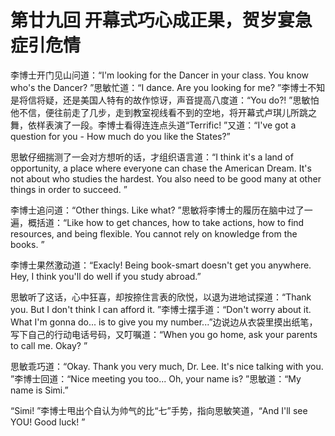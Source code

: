 # 第廿九回 开幕式巧心成正果，贺岁宴急症引危情

李博士开门见山问道：“I'm looking for the Dancer in your class. You know who's the Dancer? ”思敏忙道：“I dance. Are you looking for me? ”李博士不知是将信将疑，还是美国人特有的故作惊讶，声音提高八度道：“You do?! ”思敏怕他不信，便往前走了几步，走到教室视线看不到的空地，将开幕式卢琪儿所跳之舞，依样表演了一段。李博士看得连连点头道“Terrific! ”又道：“I've got a question for you - How much do you like the States?”

思敏仔细揣测了一会对方想听的话，才组织语言道：“I think it's a land of opportunity, a place where everyone can chase the American Dream. It's not about who studies the hardest. You also need to be good many at other things in order to succeed. ”

李博士追问道：“Other things. Like what? ”思敏将李博士的履历在脑中过了一遍，概括道：“Like how to get chances, how to take actions, how to find resources, and being flexible. You cannot rely on knowledge from the books. ”

李博士果然激动道：“Exacly! Being book-smart doesn't get you anywhere. Hey, I think you'll do well if you study abroad.”

思敏听了这话，心中狂喜，却按捺住言表的欣悦，以退为进地试探道：“Thank you. But I don't think I can afford it. ”李博士摆手道：“Don't worry about it. What I'm gonna do... is to give you my number...”边说边从衣袋里摸出纸笔，写下自己的行动电话号码，又叮嘱道：“When you go home, ask your parents to call me. Okay? ”

思敏乖巧道：“Okay. Thank you very much, Dr. Lee. It's nice talking with you. ”李博士回道：“Nice meeting you too... Oh, your name is? ”思敏道：“My name is Simi.”

“Simi! ”李博士甩出个自认为帅气的比“七”手势，指向思敏笑道，“And I'll see YOU! Good luck! ”